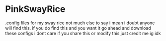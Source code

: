 # PinkSwayRice
.config files for my sway rice
not much else to say i mean i doubt anyone will find this.
if you do find this and you want it go ahead and download these configs
i dont care if you share this or modify this just credit me ig idk
